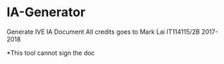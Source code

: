 # IA-Generator

Generate IVE IA Document
All credits goes to Mark Lai IT114115/2B 2017-2018

*This tool cannot sign the doc
